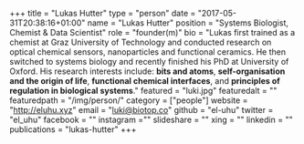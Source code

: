 +++
title = "Lukas Hutter"
type = "person"
date = "2017-05-31T20:38:16+01:00"
name = "Lukas Hutter"
position = "Systems Biologist, Chemist & Data Scientist"
role = "founder(m)"
bio = "Lukas first trained as a chemist at Graz University of Technology and conducted research on optical chemical  sensors, nanoparticles and functional ceramics. He then switched to systems biology and recently finished his PhD at University of Oxford. His research interests include: **bits and atoms**, **self-organisation and the origin of life**, **functional chemical interfaces**, and **principles of regulation in biological systems**."
featured = "luki.jpg"
featuredalt = ""
featuredpath = "/img/person/"
category = ["people"]
website = "http://eluhu.xyz"
email = "luki@biotop.co"
github = "el-uhu"
twitter = "el_uhu"
facebook = ""
instagram =""
slideshare = ""
xing = ""
linkedin = ""
publications = "lukas-hutter"
+++
